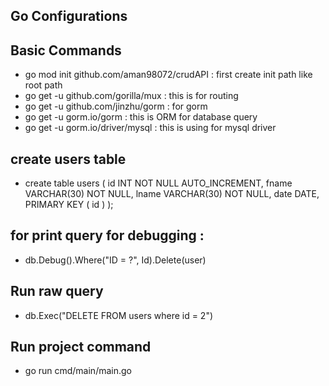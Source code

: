## Go Configurations

## Basic Commands 
- go mod init github.com/aman98072/crudAPI : first create init path like root path
- go get -u github.com/gorilla/mux  : this is for routing
- go get -u github.com/jinzhu/gorm  : for gorm 
- go get -u gorm.io/gorm            : this is ORM for database query  
- go get -u gorm.io/driver/mysql    : this is using for mysql driver  

## create users table 
- create table users ( id INT NOT NULL AUTO_INCREMENT, fname VARCHAR(30) NOT NULL, lname VARCHAR(30) NOT NULL, date DATE, PRIMARY KEY ( id ) );

## for print query for debugging :
- db.Debug().Where("ID = ?", Id).Delete(user) 

## Run raw query 
- db.Exec("DELETE FROM users where id = 2")

## Run project command 
- go run cmd/main/main.go